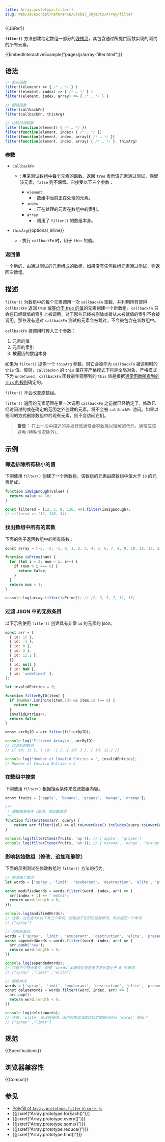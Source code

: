 ```yaml
---
title: Array.prototype.filter()
slug: Web/JavaScript/Reference/Global_Objects/Array/filter
---
```


{{JSRef}}

**`filter()`** 方法创建给定数组一部分的[浅拷贝](/zh-CN/docs/Glossary/Shallow_copy)，其包含通过所提供函数实现的测试的所有元素。

{{EmbedInteractiveExample("pages/js/array-filter.html")}}

## 语法

```js
// 箭头函数
filter((element) => { /* … */ } )
filter((element, index) => { /* … */ } )
filter((element, index, array) => { /* … */ } )

// 回调函数
filter(callbackFn)
filter(callbackFn, thisArg)

// 内联回调函数
filter(function(element) { /* … */ })
filter(function(element, index) { /* … */ })
filter(function(element, index, array){ /* … */ })
filter(function(element, index, array) { /* … */ }, thisArg)
```

### 参数

- `callbackFn`

  - : 用来测试数组中每个元素的函数。返回 `true` 表示该元素通过测试，保留该元素，`false` 则不保留。它接受以下三个参数：

    - `element`
      - : 数组中当前正在处理的元素。
    - `index`
      - : 正在处理的元素在数组中的索引。
    - `array`
      - : 调用了 `filter()` 的数组本身。

- `thisArg`{{optional_inline}}
  - : 执行 `callbackFn` 时，用于 `this` 的值。

### 返回值

一个新的、由通过测试的元素组成的数组，如果没有任何数组元素通过测试，则返回空数组。

## 描述

`filter()` 为数组中的每个元素调用一次 `callbackFn` 函数，并利用所有使得 `callbackFn` 返回 true 或[等价于 true 的值](/zh-CN/docs/Glossary/Truthy)的元素创建一个新数组。`callbackFn` 只会在已经赋值的索引上被调用，对于那些已经被删除或者从未被赋值的索引不会被调用。那些没有通过 `callbackFn` 测试的元素会被跳过，不会被包含在新数组中。

`callbackFn` 被调用时传入三个参数：

1. 元素的值
2. 元素的索引
3. 被遍历的数组本身

如果为 `filter()` 提供一个 `thisArg` 参数，则它会被作为 `callbackFn` 被调用时的 `this` 值。否则，`callbackFn` 的 `this` 值在非严格模式下将是全局对象，严格模式下为 `undefined`。`callbackFn` 函数最终观察到的 `this` 值是根据[通常函数所看到的 `this` 的规则](/zh-CN/docs/Web/JavaScript/Reference/Operators/this)确定的。

`filter()` 不会改变原数组。

`filter()` 遍历的元素范围在第一次调用 `callbackFn` 之前就已经确定了。修改已经访问过的或在确定的范围之外创建的元素，将不会被 `callbackFn` 访问。如果以相同的方式删除数组中的现有元素，则不会访问它们。

> **警告：** 在上一段中描述的并发修改通常会导致难以理解的代码，通常应该避免 (特殊情况除外)。

## 示例

### 筛选排除所有较小的值

下例使用 `filter()` 创建了一个新数组，该数组的元素由原数组中值大于 `10` 的元素组成。

```js
function isBigEnough(value) {
  return value >= 10;
}

const filtered = [12, 5, 8, 130, 44].filter(isBigEnough);
// filtered is [12, 130, 44]
```

### 找出数组中所有的素数

下面的例子返回数组中的所有质数：

```js
const array = [-3, -2, -1, 0, 1, 2, 3, 4, 5, 6, 7, 8, 9, 10, 11, 12, 13];

function isPrime(num) {
  for (let i = 2; num > i; i++) {
    if (num % i === 0) {
      return false;
    }
  }
  return num > 1;
}

console.log(array.filter(isPrime)); // [2, 3, 5, 7, 11, 13]
```

### 过滤 JSON 中的无效条目

以下示例使用 `filter()` 创建具有非零 `id` 的元素的 json。

```js
const arr = [
  { id: 15 },
  { id: -1 },
  { id: 0 },
  { id: 3 },
  { id: 12.2 },
  {},
  { id: null },
  { id: NaN },
  { id: 'undefined' },
];

let invalidEntries = 0;

function filterByID(item) {
  if (Number.isFinite(item.id) && item.id !== 0) {
    return true;
  }
  invalidEntries++;
  return false;
}

const arrByID = arr.filter(filterByID);

console.log('Filtered Array\n', arrByID);
// 过滤后的数组
// [{ id: 15 }, { id: -1 }, { id: 3 }, { id: 12.2 }]

console.log('Number of Invalid Entries = ', invalidEntries);
// Number of Invalid Entries = 5
```

### 在数组中搜索

下例使用 `filter()` 根据搜索条件来过滤数组内容。

```js
const fruits = ['apple', 'banana', 'grapes', 'mango', 'orange'];

/**
 * 根据搜索条件（查询）筛选数组项
 */
function filterItems(arr, query) {
    return arr.filter((el) => el.toLowerCase().includes(query.toLowerCase()));
}

console.log(filterItems(fruits, 'ap')); // ['apple', 'grapes']
console.log(filterItems(fruits, 'an')); // ['banana', 'mango', 'orange']
```

### 影响初始数组（修改、追加和删除）

下面的示例测试在修改数组时 `filter()` 方法的行为。

```js
// 修改每个单词
let words = ['spray', 'limit', 'exuberant', 'destruction', 'elite', 'present'];

const modifiedWords = words.filter((word, index, arr) => {
  arr[index + 1] += ' extra';
  return word.length < 6;
});

console.log(modifiedWords);
// 注意，在长度为6以下有三个单词，但是由于它们已经被修改，所以返回一个单词
// ["spray"]

// 添加新单词
words = ['spray', 'limit', 'exuberant', 'destruction', 'elite', 'present'];
const appendedWords = words.filter((word, index, arr) => {
  arr.push('new');
  return word.length < 6;
})

console.log(appendedWords);
// 只有三个符合条件，即使 `words`本身现在有更多字符长度小于 6 的单词
// ["spray" ,"limit" ,"elite"]

// 删除单词
words = ['spray', 'limit', 'exuberant', 'destruction', 'elite', 'present'];
const deleteWords = words.filter((word, index, arr) => {
  arr.pop();
  return word.length < 6;
})

console.log(deleteWords);
// 注意，'elite' 也没有获得，因为它在过滤器达到之前就已经从 'words' 弹出了
// ["spray" ,"limit"]
```

## 规范

{{Specifications}}

## 浏览器兼容性

{{Compat}}

## 参见

- [Polyfill of `Array.prototype.filter` in `core-js`](https://github.com/zloirock/core-js#ecmascript-array)
- {{jsxref("Array.prototype.forEach()")}}
- {{jsxref("Array.prototype.every()")}}
- {{jsxref("Array.prototype.some()")}}
- {{jsxref("Array.prototype.reduce()")}}
- {{jsxref("Array.prototype.find()")}}

